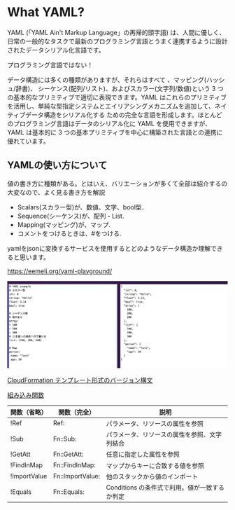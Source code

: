# What YAML?
YAML (「YAML Ain't Markup Language」の再帰的頭字語) は、人間に優しく、日常の一般的なタスクで最新のプログラミング言語とうまく連携するように設計されたデータシリアル化言語です。

 プログラミング言語ではない！

 データ構造には多くの種類がありますが、それらはすべて 、マッピング(ハッシュ/辞書)、 シーケンス(配列/リスト)、およびスカラー(文字列/数値)という 3 つの基本的なプリミティブで適切に表現できます。YAML はこれらのプリミティブを活用し、単純な型指定システムとエイリアシングメカニズムを追加して、ネイティブデータ構造をシリアル化する ための完全な言語を形成します。ほとんどのプログラミング言語はデータのシリアル化に YAML を使用できますが、YAML は基本的に 3 つの基本プリミティブを中心に構築された言語との連携に優れています。

##  YAMLの使い方について

値の書き方に種類がある。とはいえ、バリエーションが多くて全部は紹介するの大変なので、よく見る書き方を解説

* Scalars(スカラー型)が、数値、文字、bool型.
* Sequence(シーケンス)が、配列・List.
* Mapping(マッピング)が、マップ.
* コメントをつけるときは、#をつける.

yamlをjsonに変換するサービスを使用するとどのようなデータ構造か理解できると思います。

https://eemeli.org/yaml-playground/

![alt text](<CleanShot 2025-09-07 at 19.57.45.png>)

[CloudFormation テンプレート形式のバージョン構文](https://docs.aws.amazon.com/ja_jp/AWSCloudFormation/latest/UserGuide/format-version-structure.html)

[組み込み関数](https://docs.aws.amazon.com/ja_jp/AWSCloudFormation/latest/TemplateReference/intrinsic-function-reference.html)

| 関数（省略） | 関数（完全） | 説明 |
|-------------|-------------|------|
| !Ref | Ref: | パラメータ、リソースの属性を参照 |
| !Sub | Fn::Sub: | パラメータ、リソースの属性を参照、文字列結合 |
| !GetAtt | Fn::GetAtt: | 任意に指定した属性を参照 |
| !FindInMap | Fn::FindInMap: | マップからキーに合致する値を参照 |
| !ImportValue | Fn::ImportValue: | 他のスタックから値のインポート |
| !Equals | Fn::Equals: | Conditions の条件式で利用。値が一致するか判定 |